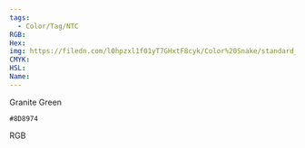 ```yaml
---
tags:
  - Color/Tag/NTC
RGB:
Hex:
img: https://filedn.com/l0hpzxl1f01yT7GHxtF8cyk/Color%20Snake/standard_csv_to_svg/8D8974.svg
CMYK:
HSL:
Name:
---
```

Granite Green
```palette
#8D8974
```
RGB
